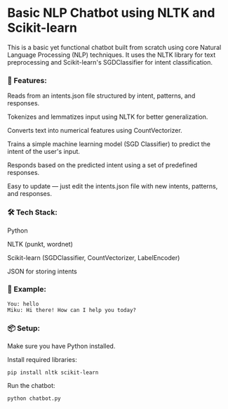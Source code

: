 # **Basic NLP Chatbot using NLTK and Scikit-learn**
This is a basic yet functional chatbot built from scratch using core Natural Language Processing (NLP) techniques. It uses the NLTK library for text preprocessing and Scikit-learn's SGDClassifier for intent classification.

### 🧠 Features:
Reads from an intents.json file structured by intent, patterns, and responses.

Tokenizes and lemmatizes input using NLTK for better generalization.

Converts text into numerical features using CountVectorizer.

Trains a simple machine learning model (SGD Classifier) to predict the intent of the user's input.

Responds based on the predicted intent using a set of predefined responses.

Easy to update — just edit the intents.json file with new intents, patterns, and responses.

### 🛠️ Tech Stack:
Python

NLTK (punkt, wordnet)

Scikit-learn (SGDClassifier, CountVectorizer, LabelEncoder)

JSON for storing intents

### 💬 Example:
```
You: hello
Miku: Hi there! How can I help you today?
```
### 📦 Setup:
Make sure you have Python installed.

Install required libraries:
```
pip install nltk scikit-learn
```
Run the chatbot:
```
python chatbot.py
```
